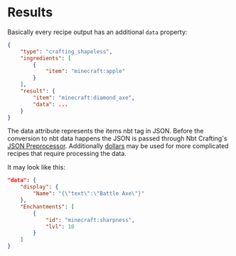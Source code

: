 # Results
Basically every recipe output has an additional `data` property:

```json
{
	"type": "crafting_shapeless",
	"ingredients": [
		{
			"item": "minecraft:apple"
		}
	],
	"result": {
		"item": "minecraft:diamond_axe",
		"data": ...
	}
}
```

The data attribute represents the items nbt tag in JSON. Before the conversion to nbt data happens the JSON is passed through Nbt Crafting's [JSON Preprocessor](../../utilities#json-preprocessor). Additionally [dollars](../../dynamic-data/dollars) may be used for more complicated recipes that require processing the data.

It may look like this:

```json
"data": {
	"display": {
		"Name": "{\"text\":\"Battle Axe\"}"
	},
	"Enchantments": [
		{
			"id": "minecraft:sharpness",
			"lvl": 10
		}
	]
}
```
